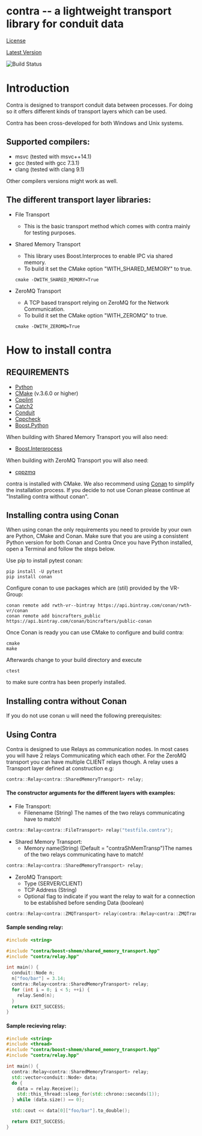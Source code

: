 # contra -- a lightweight transport library for conduit data

[License](https://devhub.vr.rwth-aachen.de/VR-Group/contra/blob/master/LICENSE)

[Latest Version](https://devhub.vr.rwth-aachen.de/VR-Group/contra)

![Build Status](https://devhub.vr.rwth-aachen.de/VR-Group/contra/badges/master/build.svg)

# Introduction

Contra is designed to transport conduit data between processes.
For doing so it offers different kinds of transport layers which can be used.

Contra has been cross-developed for both Windows and Unix systems.

## Supported compilers:
  - msvc (tested with msvc++14.1) 
  - gcc (tested with gcc 7.3.1)
  - clang (tested with clang 9.1)
  
Other compilers versions might work as well. 

## The different transport layer libraries:
  - File Transport
     - This is the basic transport method which comes with contra mainly for testing purposes. 

  - Shared Memory Transport
    - This library uses Boost.Interproces to enable IPC via shared memory.
    - To build it set the CMake option "WITH_SHARED_MEMORY" to true.

    ```
    cmake -DWITH_SHARED_MEMORY=True
    ```      
  - ZeroMQ Transport
      - A TCP based transport relying on ZeroMQ for the Network Communication.
      - To build it set the CMake option "WITH_ZEROMQ" to true.

      ```
    cmake -DWITH_ZEROMQ=True
      ```

# How to install contra

## REQUIREMENTS
  - [Python](https://www.python.org/)
  - [CMake](https://cmake.org/) (v.3.6.0 or higher)
  - [Cpplint](https://github.com/google/styleguide/tree/gh-pages/cpplint)
  - [Catch2](https://github.com/catchorg/Catch2)
  - [Conduit](https://github.com/LLNL/conduit)
  - [Cppcheck](https://sourceforge.net/projects/cppcheck/)
  - [Boost.Python](https://www.boost.org/users/download/)

When building with Shared Memory Transport you will also need:
- [Boost.Interprocess](https://www.boost.org/users/download/)

When building with ZeroMQ Transport you will also need:
- [cppzmq](https://github.com/zeromq/cppzmq)

contra is installed with CMake.
We also recommend using [Conan](https://conan.io/) to simplify the installation process. If you decide to not use Conan please continue at "Installing contra without conan".

## Installing contra using Conan

When using conan the only requirements you need to provide by your own are Python, CMake and Conan.
Make sure that you are using a consistent Python version for both Conan and Contra
Once you have Python installed, open a Terminal and follow the steps below.

Use pip to install pytest conan:
```
pip install -U pytest
pip install conan
```
Configure conan to use packages which are (stil) provided by the VR-Group:
```
conan remote add rwth-vr--bintray https://api.bintray.com/conan/rwth-vr/conan
conan remote add bincrafters_public https://api.bintray.com/conan/bincrafters/public-conan
```  
Once Conan is ready you can use CMake to configure and build contra:
```  
cmake
make
```  
Afterwards change to your build directory and execute
```
ctest
```
to make sure contra has been properly installed.  

## Installing contra without Conan

If you do not use conan u will need the following prerequisites:



## Using Contra

Contra is designed to use Relays as communication nodes.
In most cases you will have 2 relays Communicating which each other. For the ZeroMQ transport you can have multiple CLIENT relays though.
A relay uses a Transport layer defined at construction e.g:
```cpp
contra::Relay<contra::SharedMemoryTransport> relay;
```

#### The constructor arguments for the different layers with examples:
- File Transport:
    - Filenename (String) The names of the two relays communicating have to match!

```cpp
contra::Relay<contra::FileTransport> relay("testfile.contra");
```
- Shared Memory Transport:
    - Memory name(String) (Default = "contraShMemTransp")The names of the two relays communicating have to match!

```cpp
contra::Relay<contra::SharedMemoryTransport> relay;
```
- ZeroMQ Transport:
    - Type (SERVER/CLIENT)
    - TCP Address (String)
    - Optional flag to indicate if you want the relay to wait for a connection to be established before sending Data (boolean)

```cpp
contra::Relay<contra::ZMQTransport> relay(contra::Relay<contra::ZMQTransport>(contra::ZMQTransport::Type::SERVER, "tcp://*:5555");
```


#### Sample sending relay:
```cpp
#include <string>

#include "contra/boost-shmem/shared_memory_transport.hpp"
#include "contra/relay.hpp"

int main() {
  conduit::Node n;
  n["foo/bar"] = 3.14;
  contra::Relay<contra::SharedMemoryTransport> relay;
  for (int i = 0; i < 5; ++i) {
    relay.Send(n);
  }
  return EXIT_SUCCESS;
}
```
#### Sample recieving relay:
```cpp
#include <string>
#include <thread>
#include "contra/boost-shmem/shared_memory_transport.hpp"
#include "contra/relay.hpp"

int main() {
  contra::Relay<contra::SharedMemoryTransport> relay;
  std::vector<conduit::Node> data;
  do {
    data = relay.Receive();
    std::this_thread::sleep_for(std::chrono::seconds(1));
  } while (data.size() == 0);

  std::cout << data[0]["foo/bar"].to_double();

  return EXIT_SUCCESS;
}
```

